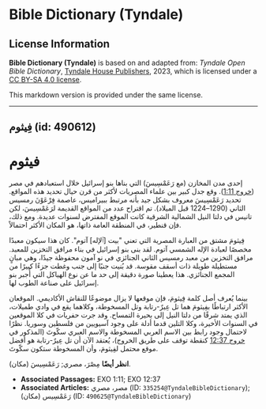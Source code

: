 # Bible Dictionary (Tyndale)

## License Information

**Bible Dictionary (Tyndale)** is based on and adapted from: _Tyndale Open Bible Dictionary_, [Tyndale House Publishers](https://tyndaleopenresources.com/), 2023, which is licensed under a [CC BY-SA 4.0 license](https://creativecommons.org/licenses/by-sa/4.0/legalcode.en).

This markdown version is provided under the same license.



--------------------------------

## فِيثوم (id: 490612)

فيثوم
=====

إحدى مدن المخازن (مع رَعَمْسِيسَ) التي بناها بنو إسرائيل خلال استعبادهم في مصر ([خروج 1:11](https://ref.ly/Exod1:11)). وقع جدل كبير بين علماء المصريات لأكثر من قرن حيال تحديد هذه المواقع. تحديد رَعَمْسِيسَ معروف بشكل جيد بأنه مرتبط ببيراميس، عاصمة فِرْعَوْنَ رمسيس الثاني (1290–1224 قبل الميلاد). تم اقتراح عدد من المواقع القديمة لرَعَمْسِيسَ، لكن تانيس في دلتا النيل الشمالية الشرقية كانت الموقع المفترض لسنوات عديدة. ومع ذلك، فإن قنطير، في المنطقة العامة ذاتها، هو المكان الأكثر احتمالاً.

فِيثومَ مشتق من العبارة المصرية التي تعني "بيت \[ٱلإله] آتوم". كان هذا سيكون معبدًا مخصصًا لعبادة الإله الشمسي آتوم. لقد بنى بنو إسرائيل في بناء مرافق التخزين للمعبد. مرافق التخزين من معبد رمسيس الثاني الجنائزي في نو آمون محفوظة جيدًا، وهي مبانٍ مستطيلة طويلة ذات أسقف مقوسة. قد بُنيت جنبًا إلى جنب وغطت جزءًا كبيرًا من المجمع الجنائزي. هذا يعطينا صورة دقيقة إلى حد ما عن نوع الهياكل التي أُجبر بنو إسرائيل على صناعة الطوب لها.

بينما يُعرف أصل كلمة فِيثومَ، فإن موقعها لا يزال موضوعًا للنقاش الأكاديمي. الموقعان الأكثر ارتباطًا بفِيثومَ هما تل عِيرٌ\-رتابة وتل المسخوطة، وكلاهما يقع في وادي طميلات، الذي يمتد شرقًا من دلتا النيل إلى بحيرة التمساح. وقد جرت حفريات في كلا الموقعين في السنوات الأخيرة، وكلا التلين قدما أدلة على وجود آسيويين من فلسطين وسوريا. نظرًا لاحتمال وجود رابط بين الاسم العربي المسخوطة والاسم العبري سكّوتَ (المذكور في [خروج 12:37](https://ref.ly/Exod12:37) كنقطة توقف على طريق الخروج)، يُعتقد الآن أن تل عِيرٌ\-رتابة هو أفضل موقع محتمل لفِيثومَ، وأن المسخوطة ستكون سكّوتَ.

**انظر أيضًا** مِصْرَ، مصري; رَعَمْسِيسَ (مكان).

* **Associated Passages:** EXO 1:11; EXO 12:37
* **Associated Articles:** مصر، مصري (ID: `335254@TyndaleBibleDictionary`); رَعَمْسِيس (مكان) (ID: `490625@TyndaleBibleDictionary`)

